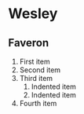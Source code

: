 # Wesley
## Faveron
1. First item
2. Second item
3. Third item
    1. Indented item
    2. Indented item
4. Fourth item